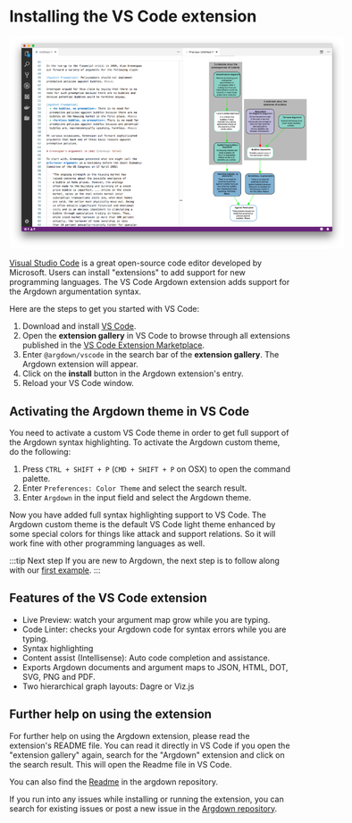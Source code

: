# Installing the VS Code extension

<img src="./argdown-vscode-greenspan-1.png" style="max-width: 600px;"></img>

[Visual Studio Code](https://code.visualstudio.com/) is a great open-source code editor developed by Microsoft. Users can install "extensions" to add support for new programming languages. The VS Code Argdown extension adds support for the Argdown argumentation syntax.

Here are the steps to get you started with VS Code:

1.  Download and install [VS Code](https://code.visualstudio.com/).
2.  Open the **extension gallery** in VS Code to browse through all extensions published in the [VS Code Extension Marketplace](https://code.visualstudio.com/docs/editor/extension-gallery).
3.  Enter `@argdown/vscode` in the search bar of the **extension gallery**. The Argdown extension will appear.
4.  Click on the **install** button in the Argdown extension's entry.
5.  Reload your VS Code window.

## Activating the Argdown theme in VS Code

You need to activate a custom VS Code theme in order to get full support of the Argdown syntax highlighting. To activate the Argdown custom theme, do the following:

1.  Press `CTRL + SHIFT + P` (`CMD + SHIFT + P` on OSX) to open the command palette.
2.  Enter `Preferences: Color Theme` and select the search result.
3.  Enter `Argdown` in the input field and select the Argdown theme.

Now you have added full syntax highlighting support to VS Code. The Argdown custom theme is the default VS Code light theme enhanced by some special colors for things like attack and support relations. So it will work fine with other programming languages as well.

:::tip Next step
If you are new to Argdown, the next step is to follow along with our [first example](/guide/a-first-example.html).
:::

## Features of the VS Code extension

- Live Preview: watch your argument map grow while you are typing.
- Code Linter: checks your Argdown code for syntax errors while you are typing.
- Syntax highlighting
- Content assist (Intellisense): Auto code completion and assistance.
- Exports Argdown documents and argument maps to JSON, HTML, DOT, SVG, PNG and PDF.
- Two hierarchical graph layouts: Dagre or Viz.js

## Further help on using the extension

For further help on using the Argdown extension, please read the extension's README file. You can read it directly in VS Code if you open the "extension gallery" again, search for the "Argdown" extension and click on the search result. This will open the Readme file in VS Code.

You can also find the [Readme](https://github.com/christianvoigt/argdown/blob/master/packages/argdown-vscode/README.md) in the argdown repository.

If you run into any issues while installing or running the extension, you can search for existing issues or post a new issue in the [Argdown repository](https://github.com/christianvoigt/argdown/issues).
